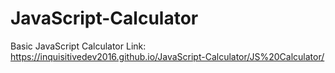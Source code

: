 # JavaScript-Calculator
Basic JavaScript Calculator
Link: https://inquisitivedev2016.github.io/JavaScript-Calculator/JS%20Calculator/
